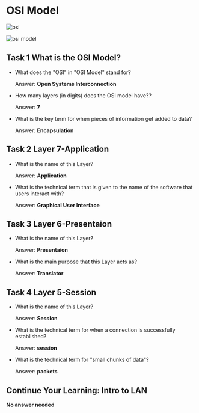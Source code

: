 # OSI Model

![osi](https://user-images.githubusercontent.com/51766689/147875345-decccbb2-58ef-4775-94ff-cb8e2e4893cf.PNG)

![osi model](https://user-images.githubusercontent.com/51766689/147875413-e4a792c9-3964-413f-8377-bfcc524d05be.PNG)

## Task 1 What is the OSI Model?

* What does the "OSI" in "OSI Model" stand for?

    Answer: **Open Systems Interconnection**

* How many layers (in digits) does the OSI model have??

    Answer: **7**

* What is the key term for when pieces of information get added to data?

    Answer: **Encapsulation**

## Task 2 Layer 7-Application

* What is the name of this Layer?

    Answer: **Application**

* What is the technical term that is given to the name of the software that users interact with?

    Answer: **Graphical User Interface**

## Task 3 Layer 6-Presentaion

* What is the name of this Layer?

    Answer: **Presentaion**

* What is the main purpose that this Layer acts as?

    Answer: **Translator**

## Task 4 Layer 5-Session

* What is the name of this Layer?

    Answer: **Session**

* What is the technical term for when a connection is successfully established?

    Answer: **session**

* What is the technical term for "small chunks of data"?

    Answer: **packets**

## Continue Your Learning: Intro to LAN

**No answer needed**
